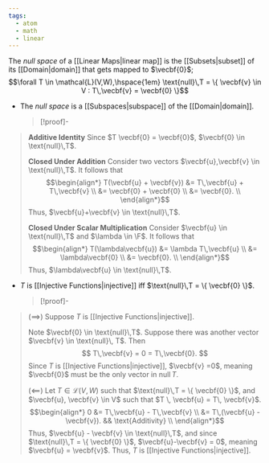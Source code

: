 ```yaml
---
tags:
  - atom
  - math
  - linear
---
```

The *null space* of a [[Linear Maps|linear map]] is the [[Subsets|subset]] of its [[Domain|domain]] that gets mapped to $\vecbf{0}$;
$$\forall T \in \mathcal{L}(V,W),\hspace{1em} \text{null}\,T = \{ \vecbf{v} \in V : T\,\vecbf{v} = \vecbf{0} \}$$
- The *null space* is a [[Subspaces|subspace]] of the [[Domain|domain]].
  > [!proof]-
> **Additive Identity**
> Since $T \vecbf{0} = \vecbf{0}$, $\vecbf{0} \in \text{null}\,T$.
> 
> **Closed Under Addition**
Consider two vectors $\vecbf{u},\vecbf{v} \in \text{null}\,T$. It follows that
> $$\begin{align*}
> 	T(\vecbf{u} + \vecbf{v}) &= T\,\vecbf{u} + T\,\vecbf{v} \\
> 	&= \vecbf{0} + \vecbf{0} \\
> 	&= \vecbf{0}. \\
> \end{align*}$$
> Thus, $\vecbf{u}+\vecbf{v} \in \text{null}\,T$.
> 
> **Closed Under Scalar Multiplication**
> Consider $\vecbf{u} \in \text{null}\,T$ and $\lambda \in \F$. It follows that
> $$\begin{align*}
> 	T(\lambda\vecbf{u}) &= \lambda T\,\vecbf{u} \\
> 	&= \lambda\vecbf{0} \\
> 	&= \vecbf{0}. \\
> \end{align*}$$
> Thus, $\lambda\vecbf{u} \in \text{null}\,T$.

- $T$ is [[Injective Functions|injective]] iff $\text{null}\,T = \{ \vecbf{0} \}$.
  > [!proof]-
> ($\implies$)
> Suppose $T$ is [[Injective Functions|injective]]. 
> 
> Note $\vecbf{0} \in \text{null}\,T$. Suppose there was another vector $\vecbf{v} \in \text{null}\, T$. Then
> $$ T\,\vecbf{v} = 0 = T\,\vecbf{0}. $$
> Since $T$ is [[Injective Functions|injective]], $\vecbf{v} =0$, meaning $\vecbf{0}$ must be the only vector in $\text{null}\,T$.  
> 
> ($\impliedby$)
> Let $T \in \mathcal{L}(V,W)$ such that $\text{null}\,T = \{ \vecbf{0} \}$, and $\vecbf{u}, \vecbf{v} \in V$ such that $T \, \vecbf{u} = T\, \vecbf{v}$.
> $$\begin{align*}
> 	0 &= T\,\vecbf{u} - T\,\vecbf{v} \\
> 	&= T\,(\vecbf{u} - \vecbf{v}). && \text{Additivity} \\
> \end{align*}$$
> Thus, $\vecbf{u} - \vecbf{v} \in \text{null}\,T$, and since $\text{null}\,T = \{ \vecbf{0} \}$, $\vecbf{u}-\vecbf{v} = 0$, meaning $\vecbf{u} = \vecbf{v}$. Thus, $T$ is [[Injective Functions|injective]].